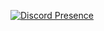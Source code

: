 [![Discord Presence](https://lanyard.cnrad.dev/api/419463672700600322/theme=dark/bg=8b0000)](https://discord.com/users/419463672700600322/theme=dark/bg=8b0000)
